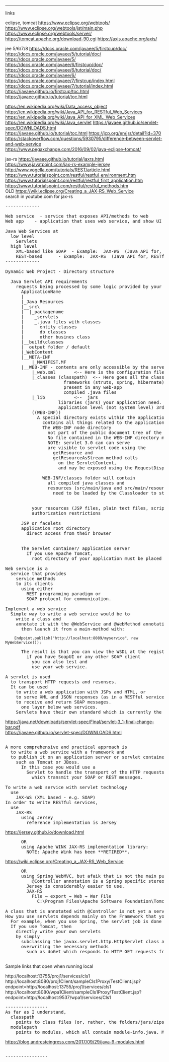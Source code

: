 
-------------
links

eclipse, tomcat
https://www.eclipse.org/webtools/  
https://www.eclipse.org/webtools/jst/main.php  
https://www.eclipse.org/webtools/server/  
https://tomcat.apache.org/download-90.cgi
https://axis.apache.org/axis/

jee 5/6/7/8
https://docs.oracle.com/javaee/5/firstcup/doc/
https://docs.oracle.com/javaee/5/tutorial/doc/
https://docs.oracle.com/javaee/5/
https://docs.oracle.com/javaee/6/firstcup/doc/
https://docs.oracle.com/javaee/6/tutorial/doc/
https://docs.oracle.com/javaee/6/
https://docs.oracle.com/javaee/7/firstcup/index.html
https://docs.oracle.com/javaee/7/tutorial/index.html
https://javaee.github.io/firstcup/toc.html
https://javaee.github.io/tutorial/toc.html

https://en.wikipedia.org/wiki/Data_access_object  
https://en.wikipedia.org/wiki/Java_API_for_RESTful_Web_Services
https://en.wikipedia.org/wiki/Java_API_for_XML_Web_Services
https://en.wikipedia.org/wiki/Java_servlet
https://javaee.github.io/servlet-spec/DOWNLOADS.html  
https://javaee.github.io/tutorial/toc.html
https://jcp.org/en/jsr/detail?id=370  
https://stackoverflow.com/questions/5930795/difference-between-servlet-and-web-service  
https://www.pegaxchange.com/2016/09/02/java-eclipse-tomcat/

jax-rs
https://javaee.github.io/tutorial/jaxrs.html
https://www.javatpoint.com/jax-rs-example-jersey
http://www.vogella.com/tutorials/REST/article.html
https://www.tutorialspoint.com/restful/restful_environment.htm  
https://www.tutorialspoint.com/restful/restful_first_application.htm  
https://www.tutorialspoint.com/restful/restful_methods.htm  
OLD https://wiki.eclipse.org/Creating_a_JAX-RS_Web_Service  
search in youtube.com for jax-rs

	
<pre>
-------------

Web service  - service that exposes API/methods to web
Web app    - application that uses web service, and show UI for user interaction 

Java Web Services at
  low level
    Servlets
  high level
    XML-based like SOAP  - Example:  JAX-WS  (Java API for, XML Web Services, like SOAP)
    REST-based      - Example:  JAX-RS  (Java API for, RESTful Web Services)
-------------

Dynamic Web Project - Directory structure

  Java Servlet API requirements
    requests being processed by some logic provided by your application.
      ApplicationName
      |
      |_Java Resources
      |__src\
      |  |_packagename
      |    _servlets
      |    _.java files with classes
      |      entity classes
      |      db classes
      |      other busines class
      |__build\classes
      |  output folder / default
      |_WebContent
      |__META-INF
          |_MANIFEST.MF
      |__WEB-INF - contents are only accessible by the server - pages that do not go to public
          |_web.xml       <-- Here is the configuration file of your web app (where you define servlets, filters, listeners)
          |_classes (classpath)  <-- Here goes all the classes of your webapp, following the package structure you defined. Only 
                      frameworks (struts, spring, hibernate) configuration files
                      present in any web-app
                      compiled .java files 
          |_lib           <--  jars
                    libraries (jars) your application need. maven manages dependencies (automatically copies the needed jar files to the WEB-INF/lib folder) in maven project.
                    application level (not system level) 3rd party libraries
          ((WEB-INF))
            A special directory exists within the application hierarchy named  WEB-INF.
              contains all things related to the application that aren’t in the document root of the application.
              The WEB-INF node directory
                not part of the public document tree of the application.
                No file contained in the WEB-INF directory may be served directly to a client by the container.
                NOTE: servlet 3.0 can can serve 
                are visible to servlet code using the
                  getResource and
                  getResourceAsStream method calls
                    on the ServletContext,
                    and may be exposed using the RequestDispatcher calls.

              WEB-INF/classes folder will contain
                all compiled java classes and
                resources (src/main/java and src/main/resources) that
                  need to be loaded by the Classloader to start the application.

                    
          your resources (JSP files, plain text files, script files)
          authorization restrictions
          
      JSP or facelets
      application root directory
        direct access from their browser


      The Servlet container/ application server
        If you use Apache Tomcat,
          root directory of your application must be placed in the webapp folder

Web service is a
  service that provides
    service methods
    to its clients
      using either
        REST programming paradigm or
        SOAP protocol for communication.

Implement a web service
  Simple way to write a web service would be to
    write a class and
    annotate it with the @WebService and @WebMethod annotations from javax.jws, and
      then launch it from a main-method with:
</pre>
        Endpoint.publish("http://localhost:8089/myservice", new MyWebService());
<pre>
      The result is that you can view the WSDL at the registered URL and
        if you have SoapUI or any other SOAP client
          you can also test and
          use your web service.

A servlet is used
  to transport HTTP requests and resonses.
  It can be used
    to write a web application with JSPs and HTML, or
    to serve XML and JSON responses (as in a RESTful service) and
    to receive and return SOAP messages.
      one layer below web services.
    Servlets have their own standard which is currently the Java Servlet Specification Version 3.1
</pre>
https://java.net/downloads/servlet-spec/Final/servlet-3_1-final-change-bar.pdf  
https://javaee.github.io/servlet-spec/DOWNLOADS.html  
<pre>

A more comprehensive and practical approach is
  to write a web service with a framework and
  to publish it on an application server or servlet container
    such as Tomcat or JBoss.
      In this case you would use a
        Servlet to handle the transport of the HTTP requests
          which transmit your SOAP or REST messages.

To write a web service with servlet technology
  use
    JAX-WS (XML based - e.g. SOAP)
In order to write RESTful services,
  use
    JAX-RS
      using Jersey
        reference implementation is Jersey
</pre>
https://jersey.github.io/download.html  
<pre>
      OR
      using Apache WINK JAX-RS implementation library:
        NOTE: Apache Wink has been **RETIRED**.
</pre>
https://wiki.eclipse.org/Creating_a_JAX-RS_Web_Service  
<pre>
      OR
      using Spring WebMVC, but afaik that is not the main purpose of this framework
          @Controller annotation is a Spring specific stereotype annotation that tells Spring something about what your bean is supposed to do.
        Jersey is considerably easier to use.
        JAX-RS
          File → export → Web → War File
            C:\Program Files\Apache Software Foundation\Tomcat 9.0\webapps\UserManagement.war

A class that is annotated with @Controller is not yet a servlet, it is simply a bean.
How you use servlets depends mainly on the Framework that you use.
  For example, when you use Spring, the servlet job is done by Springs DispatcherServlet which in turn forwards requests to the correct beans.
  If you use Tomcat, then
    directly write your own servlets
    by simply 
      subclassing the javax.servlet.http.HttpServlet class and
      overwriting the necessary methods
        such as doGet which responds to HTTP GET requests from your browser.

</pre>

Sample links that open when running local

http://localhost:13755/proj1/services/cls1  
http://localhost:8080/proj1Client/sampleCls1Proxy/TestClient.jsp?endpoint=http://localhost:13755/proj1/services/cls1  
http://localhost:8080/wpa1Client/sampleCls1Proxy/TestClient.jsp?endpoint=http://localhost:9537/wpa1/services/Cls1  

<pre>
----------------
As far as I understand,
  classpath
    points to class files (or, rather, the folders/jars/zips containing them)
  modulepath
    points to modules, which all contain module-info.java. Modules: </pre>
https://blog.andresteingress.com/2017/09/29/java-9-modules.html  
<pre>

----------------
</pre>
